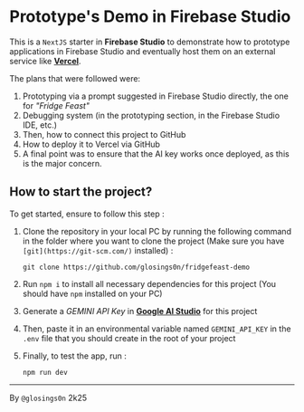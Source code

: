 # Prototype's Demo in Firebase Studio

This is a `NextJS` starter in **Firebase Studio** to demonstrate how to prototype applications in Firebase Studio and eventually host them on an external service like **[Vercel](https://vercel.com)**.

The plans that were followed were:
1. Prototyping via a prompt suggested in Firebase Studio directly, the one for *"Fridge Feast"*
2. Debugging system (in the prototyping section, in the Firebase Studio IDE, etc.)
3. Then, how to connect this project to GitHub
4. How to deploy it to Vercel via GitHub
5. A final point was to ensure that the AI key works once deployed, as this is the major concern.

## How to start the project?

To get started, ensure to follow this step :
1. Clone the repository in your local PC by running the following command in the folder where you want to clone the project (Make sure you have `[git](https://git-scm.com/)` installed) :
   ```
   git clone https://github.com/glosings0n/fridgefeast-demo
   ```

2. Run `npm i` to install all necessary dependencies for this project (You should have `npm` installed on your PC)
3. Generate a *GEMINI API Key* in **[Google AI Studio](https://ai.dev)** for this project
4. Then, paste it in an environmental variable named `GEMINI_API_KEY` in the `.env` file that you should create in the root of your project
5. Finally, to test the app, run :
   ```
   npm run dev
   ```

---
By `@glosings0n` 2k25
